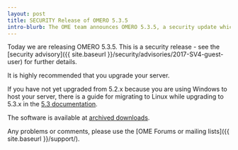 ```yaml
---
layout: post
title: SECURITY Release of OMERO 5.3.5
intro-blurb: The OME team announces OMERO 5.3.5, a security update which we recommend all sysadmins upgrade to as soon as possible.
---
```

Today we are releasing OMERO 5.3.5. This is a security release - see the
[security advisory]({{ site.baseurl }}/security/advisories/2017-SV4-guest-user) for further details.

It is highly recommended that you upgrade your server. 

If you have not yet upgraded from 5.2.x because you are using Windows to host
your server, there is a guide for migrating to Linux while upgrading to 5.3.x
in the [5.3 documentation](http://docs.openmicroscopy.org/latest/omero5.3/sysadmins/windows-migration.html).

The software is available at [archived downloads](https://downloads.openmicroscopy.org/omero/5.3.5).

Any problems or comments, please use the [OME Forums or mailing lists]({{ site.baseurl }}/support/).
